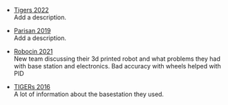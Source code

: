 - [Tigers 2022](https://ssl.robocup.org/wp-content/uploads/2022/04/2022_ETDP_TIGERs-Mannheim.pdf)  
Add a description.

- [Parisan 2019](https://ssl.robocup.org/wp-content/uploads/2019/01/2017_ETDP_Parsian.pdf)  
Add a description.

- [Robocin 2021](https://tdp.robocup.org/wp-content/uploads/tdp/robocup/2021/robocupsoccer-small-size/robocin-266/robocup-2021-robocupsoccer-small-size-robocinjAkdfYnQiW.pdf)  
New team discussing their 3d printed robot and what problems they had with base station and electronics. Bad accuracy with wheels helped with PID 

- [TIGERs 2016](https://ssl.robocup.org/wp-content/uploads/2019/01/2016_ETDP_TIGERs_Mannheim.pdf)  
A lot of information about the basestation they used.